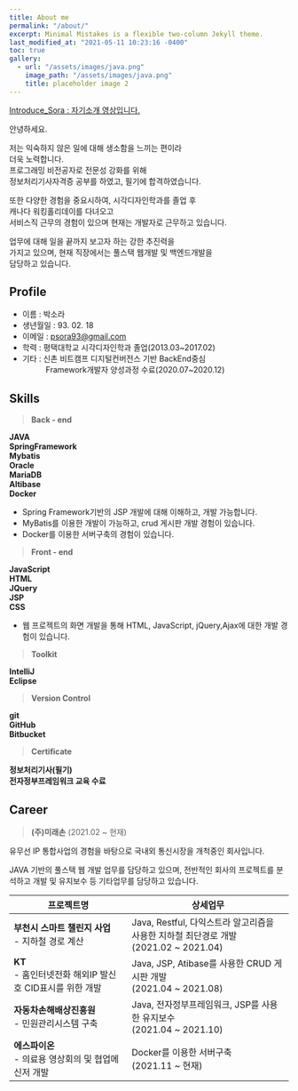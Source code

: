 ```yaml
---
title: About me
permalink: "/about/"
excerpt: Minimal Mistakes is a flexible two-column Jekyll theme.
last_modified_at: "2021-05-11 10:23:16 -0400"
toc: true
gallery:
  - url: "/assets/images/java.png"
    image_path: "/assets/images/java.png"
    title: placeholder image 2
---
```


[Introduce_Sora : 자기소개 영상입니다.](https://drive.google.com/file/d/1cPdzB6rJdToDDJ85mGlP7Tt7soScm6X7/view?usp=sharing)

안녕하세요.<br>

저는 익숙하지 않은 일에 대해 생소함을 느끼는 편이라<br> 더욱 노력합니다. <br>
프로그래밍 비전공자로 전문성 강화를 위해 <br>정보처리기사자격증 공부를 하였고,
필기에 합격하였습니다.

또한 다양한 경험을 중요시하여, 시각디자인학과를 졸업 후 <br>캐나다 워킹홀리데이를 다녀오고<br> 서비스직 근무의 경험이 있으며 현재는 개발자로 근무하고 있습니다.

업무에 대해 일을 끝까지 보고자 하는 강한 추진력을 <br>가지고 있으며,
현재 직장에서는 풀스택 웹개발 및 백엔드개발을 <br>담당하고 있습니다.

## Profile

- 이름 : 박소라
- 생년월일 : 93. 02. 18
- 이메일 : psora93@gmail.com
- 학력 : 평택대학교 시각디자인학과 졸업(2013.03~2017.02)
- 기타 : 신촌 비트캠프 디지털컨버전스 기반 BackEnd중심<br>
  &emsp;&emsp;&emsp;Framework개발자 양성과정 수료(2020.07~2020.12)

## Skills

> <b>Back - end</b><br>

<b>JAVA </b><br>
<b>SpringFramework </b><br>
<b>Mybatis </b><br>
<b>Oracle </b><br>
<b>MariaDB </b><br>
<b>Altibase</b><br>
<b>Docker</b>

- Spring Framework기반의 JSP 개발에 대해 이해하고, 개발 가능합니다.
- MyBatis를 이용한 개발이 가능하고, crud 게시판 개발 경험이 있습니다.
- Docker를 이용한 서버구축의 경험이 있습니다.

> <b>Front - end</b><br>

<b>JavaScript </b><br>
<b>HTML </b><br>
<b>JQuery </b><br>
<b>JSP </b><br>
<b>CSS</b>

- 웹 프로젝트의 화면 개발을 통해 HTML, JavaScript, jQuery,Ajax에 대한 개발 경험이 있습니다.

> <b>Toolkit</b><br>

<b>IntelliJ</b><br>
<b>Eclipse</b><br>

> <b>Version Control</b><br>

<b>git</b><br>
<b>GitHub</b><br>
<b>Bitbucket</b><br>

> <b>Certificate</b><br>

<b>정보처리기사(필기)</b><br>
<b>전자정부프레임워크 교육 수료</b>

## Career

> <b> (주)미래손</b>&nbsp;(2021.02 ~ 현재)

유무선 IP 통합사업의 경험을 바탕으로 국내외 통신시장을 개척중인 회사입니다.

JAVA 기반의 풀스택 웹 개발 업무를 담당하고 있으며, 전반적인 회사의 프로젝트를 분석하고 개발 및 유지보수 등 기타업무를 담당하고 있습니다.

| 프로젝트명                                                    | 상세업무                                                                                |
| ------------------------------------------------------------- | --------------------------------------------------------------------------------------- |
| <b>부천시 스마트 챌린지 사업</b> <br>- 지하철 경로 계산       | Java, Restful, 다익스트라 알고리즘을 사용한 지하철 최단경로 개발<br>(2021.02 ~ 2021.04) |
| <b>KT</b><br>- 홈인터넷전화 해외IP 발신호 CID표시를 위한 개발 | Java, JSP, Atibase를 사용한 CRUD 게시판 개발<br>(2021.04 ~ 2021.08)                     |
| <b>자동차손해배상진흥원</b><br>- 민원관리시스템 구축          | Java, 전자정부프레임워크, JSP를 사용한 유지보수<br>(2021.04 ~ 2021.10)                  |
| <b>에스파이온</b><br>- 의료용 영상회의 및 협업메신저 개발     | Docker를 이용한 서버구축<br>(2021.11 ~ 현재)                                            |
